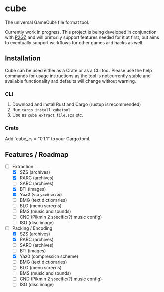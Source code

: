 # cube
The universal GameCube file format tool.

Currently work in progress. This project is being developed in conjunction with [P2GZ](https://github.com/p2gz/p2gz) and will primarily support features needed for it at first, but aims to eventually support workflows for other games and hacks as well.

## Installation
Cube can be used either as a Crate or as a CLI tool. Please use the help commands for usage instructions as the tool is not currently stable and available functionality and defaults will change without warning.

### CLI
1. Download and install Rust and Cargo (rustup is recommended)
1. Run `cargo install cubetool`
1. Use as `cube extract file.szs` etc.

### Crate
Add `cube_rs = "0.1.1" to your Cargo.toml.

## Features / Roadmap
- [ ] Extraction
    - [x] SZS (archives)
    - [x] RARC (archives)
    - [ ] SARC (archives)
    - [x] BTI (images)
    - [x] Yaz0 (via `yaz0` crate) 
    - [ ] BMG (text dictionaries)
    - [ ] BLO (menu screens)
    - [ ] BMS (music and sounds)
    - [ ] CND (Pikmin 2 specific(?) music config)
    - [ ] ISO (disc image)
- [ ] Packing / Encoding
    - [x] SZS (archives)
    - [x] RARC (archives)
    - [ ] SARC (archives)
    - [ ] BTI (images)
    - [x] Yaz0 (compression scheme)
    - [ ] BMG (text dictionaries)
    - [ ] BLO (menu screens)
    - [ ] BMS (music and sounds)
    - [ ] CND (Pikmin 2 specific(?) music config)
    - [ ] ISO (disc image)
